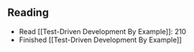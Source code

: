 ## Reading

- Read [[Test-Driven Development By Example]]: 210
- Finished [[Test-Driven Development By Example]]
